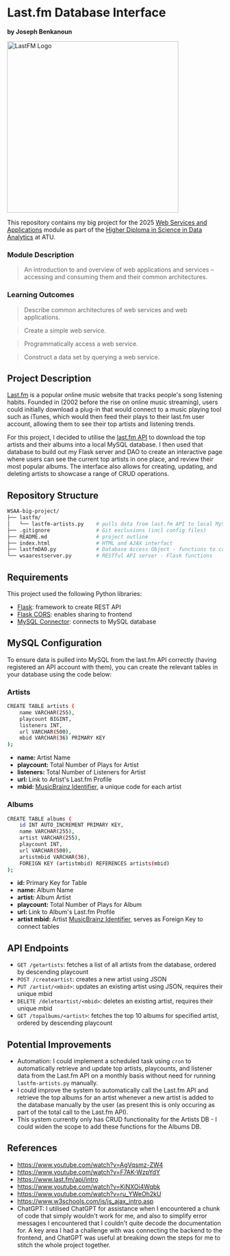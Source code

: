 # Last.fm Database Interface
**by Joseph Benkanoun**

<img src="https://upload.wikimedia.org/wikipedia/commons/d/d4/Lastfm_logo.svg" alt="LastFM Logo" width="400"/>

This repository contains my big project for the 2025 [Web Services and Applications](https://www.atu.ie/courses/higher-diploma-in-science-data-analytics#:~:text=Web%20Services%20and%20Applications) module as part of the [Higher Diploma in Science in Data Analytics](https://www.gmit.ie/higher-diploma-in-science-in-computing-in-data-analytics) at ATU.

### Module Description

> An introduction to and overview of web applications and services – accessing and consuming them and their common architectures.

### Learning Outcomes

> Describe common architectures of web services and web applications.

> Create a simple web service.

> Programmatically access a web service.

> Construct a data set by querying a web service.

## Project Description
[Last.fm](https://www.last.fm/) is a popular online music website that tracks people's song listening habits. Founded in (2002 before the rise on online music streaming), users could initially download a plug-in that would connect to a music playing tool such as iTunes, which would then feed their plays to their last.fm user account, allowing them to see their top artists and listening trends.

For this project, I decided to utilise the [last.fm API](https://www.last.fm/api) to download the top artists and their albums into a local MySQL database. I then used that database to build out my Flask server and DAO to create an interactive page where users can see the current top artists in one place, and review their most popular albums. The interface also allows for creating, updating, and deleting artists to showcase a range of CRUD operations.

## Repository Structure
``` bash
WSAA-big-project/
├── lastfm/
│   └── lastfm-artists.py    # pulls data from last.fm API to local MySQL database
├── .gitignore               # Git exclusions (incl config files)
├── README.md                # project outline
├── index.html               # HTML and AJAX interfact
├── lastfmDAO.py             # Database Access Object - functions to call from MySQL DB
└── wsaarestserver.py        # RESTful API server - Flask functions
```

## Requirements
This project used the following Python libraries:

- [Flask](https://flask.palletsprojects.com/en/stable/): framework to create REST API
- [Flask CORS](https://pypi.org/project/flask-cors/): enables sharing to frontend
- [MySQL Connector](https://www.mysql.com/products/connector/): connects to MySQL database

## MySQL Configuration
To ensure data is pulled into MySQL from the last.fm API correctly (having registered an API account with them), you can create the relevant tables in your database using the code below:

### Artists
``` bash
CREATE TABLE artists (
    name VARCHAR(255),
    playcount BIGINT,
    listeners INT,
    url VARCHAR(500),
    mbid VARCHAR(36) PRIMARY KEY
);
```

- <b>name: </b> Artist Name
- <b>playcount: </b> Total Number of Plays for Artist
- <b>listeners: </b> Total Number of Listeners for Artist
- <b>url: </b> Link to Artist's Last.fm Profile
- <b>mbid: </b> [MusicBrainz Identifier](https://musicbrainz.org/), a unique code for each artist

### Albums
``` bash
CREATE TABLE albums (
    id INT AUTO_INCREMENT PRIMARY KEY,
    name VARCHAR(255),
    artist VARCHAR(255),
    playcount INT,
    url VARCHAR(500),
    artistmbid VARCHAR(36),
    FOREIGN KEY (artistmbid) REFERENCES artists(mbid)
);
```
- <b>id: </b> Primary Key for Table
- <b>name: </b> Album Name
- <b>artist: </b> Album Artist
- <b>playcount: </b> Total Number of Plays for Album
- <b>url: </b> Link to Album's Last.fm Profile
- <b>artist mbid: </b> Artist [MusicBrainz Identifier](https://musicbrainz.org/), serves as Foreign Key to connect tables

## API Endpoints

- <code>GET /getartists</code>: fetches a list of all artists from the database, ordered by descending playcount
- <code>POST /createartist</code>: creates a new artist using JSON
- <code>PUT /artist/\<mbid></code>: updates an existing artist using JSON, requires their unique mbid
- <code>DELETE /deleteartist/\<mbid></code>: deletes an existing artist, requires their unique mbid
- <code>GET /topalbums/\<artist></code>: fetches the top 10 albums for specified artist, ordered by descending playcount 

## Potential Improvements
- Automation: I could implement a scheduled task using <code>cron</code> to automatically retrieve and update top artists, playcounts, and listener data from the Last.fm API on a monthly basis without need for running <code>lastfm-artists.py</code> manually.
- I could improve the system to automatically call the Last.fm API and retrieve the top albums for an artist whenever a new artist is added to the database manually by the user (as present this is only occuring as part of the total call to the Last.fm API).
- This system currently only has CRUD functionality for the Artists DB - I could widen the scope to add these functions for the Albums DB.

## References
- https://www.youtube.com/watch?v=AgVqsmz-ZW4
- https://www.youtube.com/watch?v=F7AK-WzpYdY
- https://www.last.fm/api/intro
- https://www.youtube.com/watch?v=KjNXOi4Wqbk
- https://www.youtube.com/watch?v=ru_YWeOh2kU
- https://www.w3schools.com/js/js_ajax_intro.asp
- ChatGPT: I utilised ChatGPT for assistance when I encountered a chunk of code that simply wouldn't work for me, and also to simplify error messages I encountered that I couldn't quite decode the documentation for. A key area I had a challenge with was connecting the backend to the frontend, and ChatGPT was useful at breaking down the steps for me to stitch the whole project together.